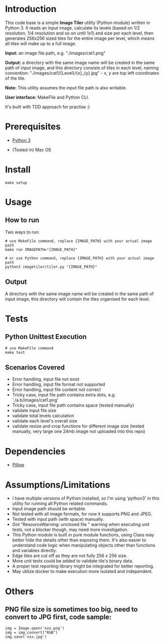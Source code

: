 
# Introduction

This code base is a simple **Image Tiler** utility (Python module) written in Python 3. It reads an input image, calculate its levels (based on 1/2 resolution, 1/4 resolution and so on until 1x1) and size per each level, then generates 256x256 sized tiles for the entire image per level, which means all tiles will make up to a full image.

**Input:** an image file path, e.g. "./images/cat1.png"

**Output:** a directory with the same image name will be created in the same path of input image, and this directory consists of tiles in each level, naming convention: "./images/cat1/{Level}/{x}_{y}.jpg" - x, y are top left coordinates of the tile.

**Note:** This utility assumes the input file path is also writable.

**User interface:** MakeFile and Python CLI. 

It's built with TDD approach for practise :) 


# Prerequisites

-  [Python 3](https://www.python.org/downloads/)

- (Tested in) Mac OS

# Install

	make setup
	
# Usage

## How to run

Two ways to run:

	# use MakeFile command, replace {IMAGE_PATH} with your actual image path
	make run IMAGEPATH="{IMAGE_PATH}"

	# or use Python command, replace {IMAGE_PATH} with your actual image path
	python3 imagetiler/tiler.py "{IMAGE_PATH}"


## Output

A directory with the same image name will be created in the same path of input image, this directory will contain the tiles organised for each level.

# Tests

## Python Unittest Execution
   
    # use MakeFile command
	make test

## Scenarios Covered

-  Error handling, input file not exist
-  Error handling, input file format not supported
-  Error handling, input file content not correct
-  Tricky case, input file path contains extra dots, e.g. './a.b/images/cat1.png'
-  Tricky case, input file path contains space (tested manually)
-  validate input file size
-  validate total levels calculation
-  validate each level's overall size
-  validate resize and crop functions for different image size (tested manually, very large one 24mb image not uploaded into this repo)


# Dependencies

-  [Pillow](https://pillow.readthedocs.io/en/stable/)

# Assumptions/Limitations

-  I have multiple versions of Python installed, so I'm using 'python3' in this utility for running all Python related commands.
-  Input image path should be writable.
-  Not tested with all image formats, for now it supports PNG and JPEG.
-  Tested with input path (with space) manually.
-  Got "ResourceWarning: unclosed file " warning when executing unit tests, not a blocker though, may need more investigation.
-  This Python module is built in pure module functions, using Class may better hide the details other than exposing them. 
It's also easier to understand code logic when manipulating objects other than functions and variables directly.
-  Edge tiles are cut off as they are not fully 256 x 256 size.
-  More unit tests could be added to validate tile's binary data.
-  A proper test reporting library might be integrated for better reporting.
-  May utilize docker to make execution more isolated and independent.

# Others

## PNG file size is sometimes too big, need to convert to JPG first, code sample:

	img = Image.open('xxx.png')
    img = img.convert("RGB")
	img.save('xxx.jpg')


 
